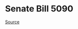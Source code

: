 # Senate Bill 5090

[Source](http://lawfilesext.leg.wa.gov/biennium/2023-24/Pdf/Bills/Senate%20Bills/5090.pdf)